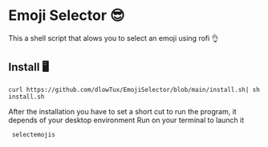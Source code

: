 # Emoji Selector 😎
This a shell script that alows you to select an emoji using rofi 👌
## Install 🖥️
```
curl https://github.com/dlowTux/EmojiSelector/blob/main/install.sh| sh install.sh 
```
After the installation you have to set a short cut to run the program, it depends of your desktop environment
Run on your terminal  to launch it
```
 selectemojis
```
